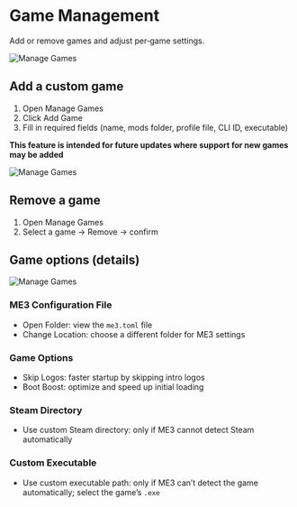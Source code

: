 # Game Management

Add or remove games and adjust per‑game settings.

![Manage Games](https://i.ibb.co/N2SmJ2tq/image.png)

## Add a custom game

1. Open Manage Games
2. Click Add Game
3. Fill in required fields (name, mods folder, profile file, CLI ID, executable)

**This feature is intended for future updates where support for new games may be added**

![Manage Games](https://i.ibb.co/WpBkD9zw/image.png)

## Remove a game

1. Open Manage Games
2. Select a game → Remove → confirm

## Game options (details)

![Manage Games](https://i.ibb.co/WpBkD9zw/image.png)

### ME3 Configuration File

- Open Folder: view the `me3.toml` file
- Change Location: choose a different folder for ME3 settings

### Game Options

- Skip Logos: faster startup by skipping intro logos
- Boot Boost: optimize and speed up initial loading

### Steam Directory

- Use custom Steam directory: only if ME3 cannot detect Steam automatically

### Custom Executable

- Use custom executable path: only if ME3 can’t detect the game automatically; select the game’s `.exe`
